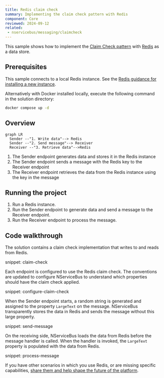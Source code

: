 ```yaml
---
title: Redis claim check
summary: Implementing the claim check pattern with Redis
component: Core
reviewed: 2024-09-12
related:
 - nservicebus/messaging/claimcheck
---
```


This sample shows how to implement the [Claim Check pattern](https://learn.microsoft.com/en-us/azure/architecture/patterns/claim-check) with [Redis](https://redis.io/) as a data store.

## Prerequisites

This sample connects to a local Redis instance. See the [Redis guidance for installing a new instance](https://redis.io/docs/latest/get-started/).

Alternatively with Docker installed locally, execute the following command in the solution directory:

```bash
docker compose up -d
```

## Overview

```mermaid
graph LR
  Sender --"1. Write data"--> Redis
  Sender --"2. Send message"--> Receiver
  Receiver --"3. Retrieve data"-->Redis
```

1. The Sender endpoint generates data and stores it in the Redis instance
1. The Sender endpoint sends a message with the Redis key to the Receiver endpoint
1. The Receiver endpoint retrieves the data from the Redis instance using the key in the message

## Running the project

1. Run a Redis instance.
1. Run the Sender endpoint to generate data and send a message to the Receiver endpoint.
1. Run the Receiver endpoint to process the message.

## Code walkthrough

The solution contains a claim check implementation that writes to and reads from Redis.

snippet: claim-check

Each endpoint is configured to use the Redis claim check. The conventions are updated to configure NServiceBus to understand which properties should have the claim check applied.

snippet: configure-claim-check

When the Sender endpoint starts, a random string is generated and assigned to the property `LargeText` on the message. NServiceBus transparently stores the data in Redis and sends the message without this large property.

snippet: send-message

On the receiving side, NServiceBus loads the data from Redis before the message handler is called. When the handler is invoked, the `LargeText` property is populated with the data from Redis.

snippet: process-message

If you have other scenarios in which you use Redis, or are missing specific capabilities, [share them and help shape the future of the platform](/shape-the-future/redis.md).
